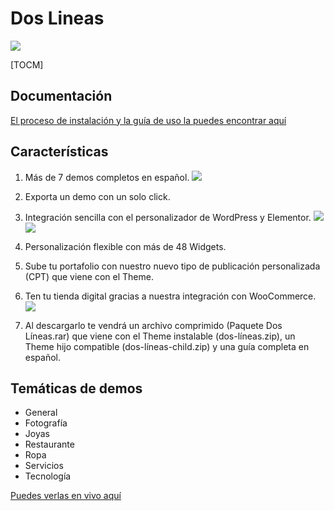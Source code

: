# Dos Lineas

![](https://demo.weblowcosts.com/wp-content/uploads/2020/12/Logo-1.png)


[TOCM]

## Documentación
[El proceso de instalación y la guía de uso la puedes encontrar aquí](https://guia.weblowcosts.com)

## Características
1. Más de 7 demos completos en español.
![](https://demo.weblowcosts.com/wp-content/uploads/2021/06/4-Listados-de-demos-git.jpg)

2. Exporta un demo con un solo click.
3. Integración sencilla con el personalizador de WordPress y Elementor.
![](https://demo.weblowcosts.com/wp-content/uploads/2021/06/4-Muestra-1-git.jpg)
![](https://demo.weblowcosts.com/wp-content/uploads/2021/06/4-Muestra-3-git.jpg)

4. Personalización flexible con más de 48 Widgets.
5. Sube tu portafolio con nuestro nuevo tipo de publicación personalizada (CPT) que viene con el Theme.
6. Ten tu tienda digital gracias a nuestra integración con WooCommerce.
![](https://demo.weblowcosts.com/wp-content/uploads/2021/06/4-Muestra-2-git.jpg)

7. Al descargarlo te vendrá un archivo comprimido (Paquete Dos Líneas.rar) que viene con el Theme instalable (dos-líneas.zip), un Theme hijo compatible (dos-líneas-child.zip) y una guía completa en español.


## Temáticas de demos 
* General
* Fotografía
* Joyas
* Restaurante
* Ropa
* Servicios
* Tecnología

[Puedes verlas en vivo aquí](https://demo.weblowcosts.com/)